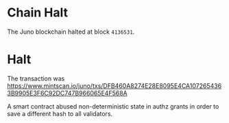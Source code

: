 # Chain Halt

The Juno blockchain halted at block `4136531`.

# Halt

The transaction was https://www.mintscan.io/juno/txs/DFB460A8274E28E8095E4CA1072654363B9905E3F6C92DC747B966065E4F568A

A smart contract abused non-deterministic state in authz grants in order to save a different hash to all validators.
